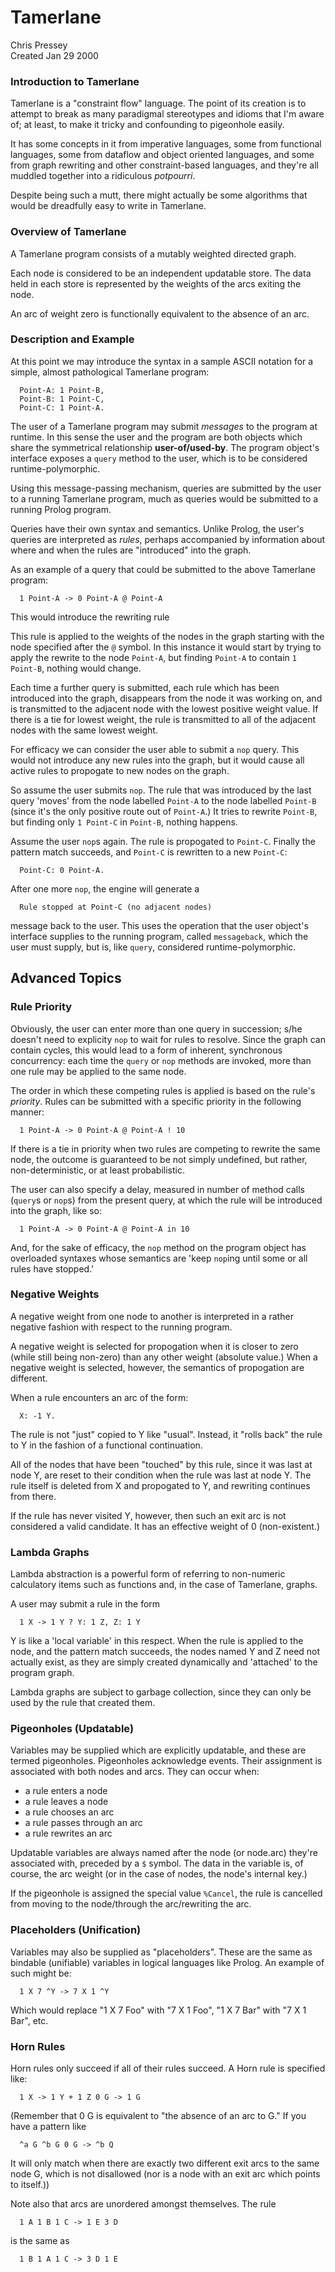 Tamerlane
=========

Chris Pressey  
Created Jan 29 2000

### Introduction to Tamerlane

Tamerlane is a "constraint flow" language. The point of its creation is
to attempt to break as many paradigmal stereotypes and idioms that I'm
aware of; at least, to make it tricky and confounding to pigeonhole
easily.

It has some concepts in it from imperative languages, some from
functional languages, some from dataflow and object oriented languages,
and some from graph rewriting and other constraint-based languages, and
they're all muddled together into a ridiculous *potpourri*.

Despite being such a mutt, there might actually be some algorithms that
would be dreadfully easy to write in Tamerlane.

### Overview of Tamerlane

A Tamerlane program consists of a mutably weighted directed graph.

Each node is considered to be an independent updatable store. The data
held in each store is represented by the weights of the arcs exiting the
node.

An arc of weight zero is functionally equivalent to the absence of an
arc.

### Description and Example

At this point we may introduce the syntax in a sample ASCII notation for
a simple, almost pathological Tamerlane program:

      Point-A: 1 Point-B,
      Point-B: 1 Point-C,
      Point-C: 1 Point-A.

The user of a Tamerlane program may submit *messages* to the program at
runtime. In this sense the user and the program are both objects which
share the symmetrical relationship **user-of/used-by**. The program
object's interface exposes a `query` method to the user, which is to be
considered runtime-polymorphic.

Using this message-passing mechanism, queries are submitted by the user
to a running Tamerlane program, much as queries would be submitted to a
running Prolog program.

Queries have their own syntax and semantics. Unlike Prolog, the user's
queries are interpreted as *rules*, perhaps accompanied by information
about where and when the rules are "introduced" into the graph.

As an example of a query that could be submitted to the above Tamerlane
program:

      1 Point-A -> 0 Point-A @ Point-A

This would introduce the rewriting rule

This rule is applied to the weights of the nodes in the graph starting
with the node specified after the `@` symbol. In this instance it would
start by trying to apply the rewrite to the node `Point-A`, but finding
`Point-A` to contain `1 Point-B`, nothing would change.

Each time a further query is submitted, each rule which has been
introduced into the graph, disappears from the node it was working on,
and is transmitted to the adjacent node with the lowest positive weight
value. If there is a tie for lowest weight, the rule is transmitted to
all of the adjacent nodes with the same lowest weight.

For efficacy we can consider the user able to submit a `nop` query. This
would not introduce any new rules into the graph, but it would cause all
active rules to propogate to new nodes on the graph.

So assume the user submits `nop`. The rule that was introduced by the
last query 'moves' from the node labelled `Point-A` to the node labelled
`Point-B` (since it's the only positive route out of `Point-A`.) It
tries to rewrite `Point-B`, but finding only `1 Point-C` in `Point-B`,
nothing happens.

Assume the user `nop`s again. The rule is propogated to `Point-C`.
Finally the pattern match succeeds, and `Point-C` is rewritten to a new
`Point-C`:

      Point-C: 0 Point-A.

After one more `nop`, the engine will generate a

      Rule stopped at Point-C (no adjacent nodes)

message back to the user. This uses the operation that the user object's
interface supplies to the running program, called `messageback`, which
the user must supply, but is, like `query`, considered
runtime-polymorphic.

Advanced Topics
---------------

### Rule Priority

Obviously, the user can enter more than one query in succession; s/he
doesn't need to explicity `nop` to wait for rules to resolve. Since the
graph can contain cycles, this would lead to a form of inherent,
synchronous concurrency: each time the `query` or `nop` methods are
invoked, more than one rule may be applied to the same node.

The order in which these competing rules is applied is based on the
rule's *priority*. Rules can be submitted with a specific priority in
the following manner:

      1 Point-A -> 0 Point-A @ Point-A ! 10

If there is a tie in priority when two rules are competing to rewrite
the same node, the outcome is guaranteed to be not simply undefined, but
rather, non-deterministic, or at least probabilistic.

The user can also specify a delay, measured in number of method calls
(`query`s or `nop`s) from the present query, at which the rule will be
introduced into the graph, like so:

      1 Point-A -> 0 Point-A @ Point-A in 10

And, for the sake of efficacy, the `nop` method on the program object
has overloaded syntaxes whose semantics are 'keep `nop`ing until some or
all rules have stopped.'

### Negative Weights

A negative weight from one node to another is interpreted in a rather
negative fashion with respect to the running program.

A negative weight is selected for propogation when it is closer to zero
(while still being non-zero) than any other weight (absolute value.)
When a negative weight is selected, however, the semantics of
propogation are different.

When a rule encounters an arc of the form:

      X: -1 Y.

The rule is not "just" copied to Y like "usual". Instead, it "rolls
back" the rule to Y in the fashion of a functional continuation.

All of the nodes that have been "touched" by this rule, since it was
last at node Y, are reset to their condition when the rule was last at
node Y. The rule itself is deleted from X and propogated to Y, and
rewriting continues from there.

If the rule has never visited Y, however, then such an exit arc is not
considered a valid candidate. It has an effective weight of 0
(non-existent.)

### Lambda Graphs

Lambda abstraction is a powerful form of referring to non-numeric
calculatory items such as functions and, in the case of Tamerlane,
graphs.

A user may submit a rule in the form

      1 X -> 1 Y ? Y: 1 Z, Z: 1 Y

Y is like a 'local variable' in this respect. When the rule is applied
to the node, and the pattern match succeeds, the nodes named Y and Z
need not actually exist, as they are simply created dynamically and
'attached' to the program graph.

Lambda graphs are subject to garbage collection, since they can only be
used by the rule that created them.

### Pigeonholes (Updatable)

Variables may be supplied which are explicitly updatable, and these are
termed pigeonholes. Pigeonholes acknowledge events. Their assignment is
associated with both nodes and arcs. They can occur when:

-   a rule enters a node
-   a rule leaves a node
-   a rule chooses an arc
-   a rule passes through an arc
-   a rule rewrites an arc

Updatable variables are always named after the node (or node.arc)
they're associated with, preceded by a `$` symbol. The data in the
variable is, of course, the arc weight (or in the case of nodes, the
node's internal key.)

If the pigeonhole is assigned the special value `%Cancel`, the rule is
cancelled from moving to the node/through the arc/rewriting the arc.

### Placeholders (Unification)

Variables may also be supplied as "placeholders". These are the same as
bindable (unifiable) variables in logical languages like Prolog. An
example of such might be:

      1 X 7 ^Y -> 7 X 1 ^Y

Which would replace "1 X 7 Foo" with "7 X 1 Foo", "1 X 7 Bar" with "7 X
1 Bar", etc.

### Horn Rules

Horn rules only succeed if all of their rules succeed. A Horn rule is
specified like:

      1 X -> 1 Y + 1 Z 0 G -> 1 G

(Remember that 0 G is equivalent to "the absence of an arc to G." If you
have a pattern like

      ^a G ^b G 0 G -> ^b Q

It will only match when there are exactly two different exit arcs to the
same node G, which is not disallowed (nor is a node with an exit arc
which points to itself.))

Note also that arcs are unordered amongst themselves. The rule

      1 A 1 B 1 C -> 1 E 3 D

is the same as

      1 B 1 A 1 C -> 3 D 1 E
